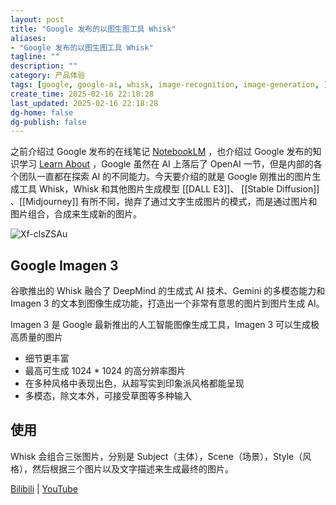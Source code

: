 ```yaml
---
layout: post
title: "Google 发布的以图生图工具 Whisk"
aliases:
- "Google 发布的以图生图工具 Whisk"
tagline: ""
description: ""
category: 产品体验
tags: [google, google-ai, whisk, image-recognition, image-generation, ]
create_time: 2025-02-16 22:18:28
last_updated: 2025-02-16 22:18:28
dg-home: false
dg-publish: false
---
```


之前介绍过 Google 发布的在线笔记 [NotebookLM](https://blog.einverne.info/post/2024/08/notebooklm-by-google.html) ，也介绍过 Google 发布的知识学习 [Learn About](https://blog.einverne.info/post/2024/11/google-learn-about.html) ，Google 虽然在 AI 上落后了 OpenAI 一节，但是内部的各个团队一直都在探索 AI 的不同能力。今天要介绍的就是 Google 刚推出的图片生成工具 Whisk，Whisk 和其他图片生成模型 [[DALL E3]]、 [[Stable Diffusion]] 、[[Midjourney]] 有所不同，抛弃了通过文字生成图片的模式，而是通过图片和图片组合，合成来生成新的图片。

![Xf-clsZSAu](https://pic.einverne.info/images/Xf-clsZSAu.png)

## Google Imagen 3

谷歌推出的 Whisk 融合了 DeepMind 的生成式 AI 技术、Gemini 的多模态能力和 Imagen 3 的文本到图像生成功能，打造出一个非常有意思的图片到图片生成 AI。

Imagen 3 是 Google 最新推出的人工智能图像生成工具，Imagen 3 可以生成极高质量的图片

- 细节更丰富
- 最高可生成 1024 \* 1024 的高分辨率图片
- 在多种风格中表现出色，从超写实到印象派风格都能呈现
- 多模态，除文本外，可接受草图等多种输入

## 使用

Whisk 会组合三张图片，分别是 Subject（主体），Scene（场景），Style（风格），然后根据三个图片以及文字描述来生成最终的图片。

[Bilibili](https://www.bilibili.com/video/BV167A5ezEpR/) | [YouTube](https://www.youtube.com/watch?v=3-APw4LTWFk&ab_channel=EV%E5%AE%9E%E9%AA%8C%E5%AE%A4)
